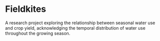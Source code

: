 # Fieldkites

A research project exploring the relationship between seasonal water use and crop yield,
acknowledging the temporal distribution of water use throughout the growing season.
